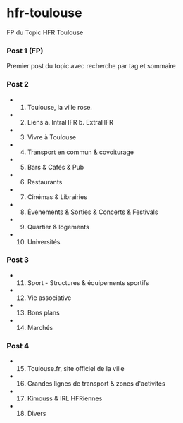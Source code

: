 # hfr-toulouse
FP du Topic HFR Toulouse
### Post 1 (FP)
Premier post du topic avec recherche par tag et sommaire
### Post 2
* 01. Toulouse, la ville rose.
* 02. Liens
           a. IntraHFR
           b. ExtraHFR
* 03. Vivre à Toulouse
* 04. Transport en commun & covoiturage
* 05. Bars & Cafés & Pub
* 06. Restaurants
* 07. Cinémas & Librairies
* 08. Événements & Sorties & Concerts & Festivals
* 09. Quartier & logements
* 10. Universités
### Post 3
* 11. Sport - Structures & équipements sportifs
* 12. Vie associative
* 13. Bons plans
* 14. Marchés

### Post 4
* 15. Toulouse.fr, site officiel de la ville
* 16. Grandes lignes de transport & zones d'activités
* 17. Kimouss & IRL HFRiennes
* 18. Divers
